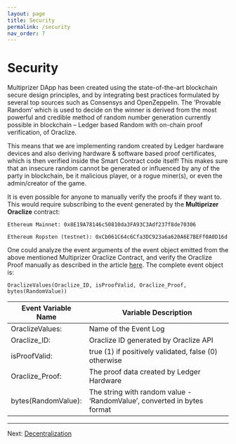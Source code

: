 ```yaml
---
layout: page
title: Security
permalink: /security
nav_order: 7
---
```


# Security

Multiprizer DApp has been created using the state-of-the-art blockchain secure design principles, and by integrating best practices formulated by several top sources such as Consensys and OpenZeppelin. The ‘Provable Random’ which is used to decide on the winner is derived from the most powerful and credible method of random number generation currently possible in blockchain – Ledger based Random with on-chain proof verification, of Oraclize.

This means that we are implementing random created by Ledger hardware devices and also deriving hardware & software based proof certificates, which is then verified inside the Smart Contract code itself! This makes sure that an insecure random cannot be generated or influenced by any of the party in blockchain, be it malicious player, or a rogue miner(s), or even the admin/creator of the game. 

It is even possible for anyone to manually verify the proofs if they want to. This would require subscribing to the event generated by the **Multiprizer Oraclize** contract: 

`Ethereum Mainnet: 0x8E19A78146c50810da3FA93C3Adf237f8de70306`

`Ethereum Ropsten (testnet): 0xCb061C64c6Cfa3DC923a6a620A6E7BEFf0A0D16d`

One could analyze the event arguments of the event object emitted from the above mentioned Multiprizer Oraclize Contract, and verify the Oraclize Proof manually as described in the article [here](https://docs.oraclize.it/#security-deepdive-authenticity-proofs-types). The complete event object is: 

`OraclizeValues(Oraclize_ID, isProofValid, Oraclize_Proof, bytes(RandomValue))`

| Event   Variable Name | Variable Description                                                      |
|-----------------------|---------------------------------------------------------------------------|
| OraclizeValues:       | Name of the Event Log                                                     |
| Oraclize_ID:          | Oraclize ID generated by Oraclize API                                     |
| isProofValid:         | true (1) if positively validated, false (0) otherwise                     |
| Oraclize_Proof:       | The proof data created by Ledger Hardware                                 |
| bytes(RandomValue):   | The string with random value - ‘RandomValue’, converted in   bytes format |


---
Next:
[Decentralization](/decentralization)